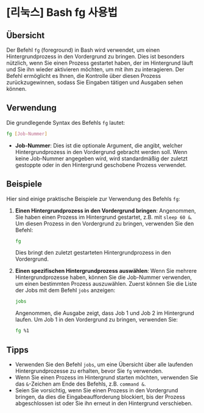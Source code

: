 # [리눅스] Bash fg 사용법

## Übersicht
Der Befehl `fg` (foreground) in Bash wird verwendet, um einen Hintergrundprozess in den Vordergrund zu bringen. Dies ist besonders nützlich, wenn Sie einen Prozess gestartet haben, der im Hintergrund läuft und Sie ihn wieder aktivieren möchten, um mit ihm zu interagieren. Der Befehl ermöglicht es Ihnen, die Kontrolle über diesen Prozess zurückzugewinnen, sodass Sie Eingaben tätigen und Ausgaben sehen können.

## Verwendung
Die grundlegende Syntax des Befehls `fg` lautet:

```bash
fg [Job-Nummer]
```

- **Job-Nummer**: Dies ist die optionale Argument, die angibt, welcher Hintergrundprozess in den Vordergrund gebracht werden soll. Wenn keine Job-Nummer angegeben wird, wird standardmäßig der zuletzt gestoppte oder in den Hintergrund geschobene Prozess verwendet.

## Beispiele
Hier sind einige praktische Beispiele zur Verwendung des Befehls `fg`:

1. **Einen Hintergrundprozess in den Vordergrund bringen**:
   Angenommen, Sie haben einen Prozess im Hintergrund gestartet, z.B. mit `sleep 60 &`. Um diesen Prozess in den Vordergrund zu bringen, verwenden Sie den Befehl:

   ```bash
   fg
   ```

   Dies bringt den zuletzt gestarteten Hintergrundprozess in den Vordergrund.

2. **Einen spezifischen Hintergrundprozess auswählen**:
   Wenn Sie mehrere Hintergrundprozesse haben, können Sie die Job-Nummer verwenden, um einen bestimmten Prozess auszuwählen. Zuerst können Sie die Liste der Jobs mit dem Befehl `jobs` anzeigen:

   ```bash
   jobs
   ```

   Angenommen, die Ausgabe zeigt, dass Job 1 und Job 2 im Hintergrund laufen. Um Job 1 in den Vordergrund zu bringen, verwenden Sie:

   ```bash
   fg %1
   ```

## Tipps
- Verwenden Sie den Befehl `jobs`, um eine Übersicht über alle laufenden Hintergrundprozesse zu erhalten, bevor Sie `fg` verwenden.
- Wenn Sie einen Prozess im Hintergrund starten möchten, verwenden Sie das `&`-Zeichen am Ende des Befehls, z.B. `command &`.
- Seien Sie vorsichtig, wenn Sie einen Prozess in den Vordergrund bringen, da dies die Eingabeaufforderung blockiert, bis der Prozess abgeschlossen ist oder Sie ihn erneut in den Hintergrund verschieben.